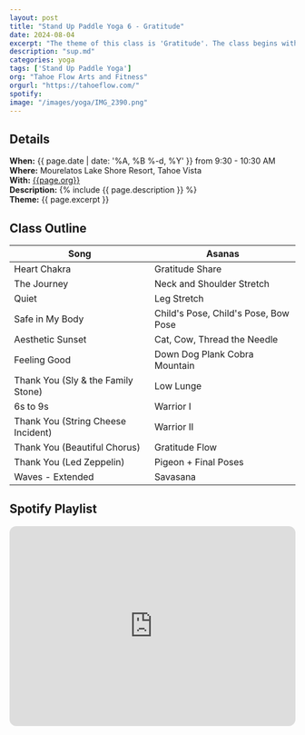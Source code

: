 ```yaml
---
layout: post
title: "Stand Up Paddle Yoga 6 - Gratitude"
date: 2024-08-04
excerpt: "The theme of this class is 'Gratitude'. The class begins with everyone sharing three things they are thankful for and concludes with a gratitude meditation. The playlist includes many songs titled Thank You to continually cultivate thankful thoughts."
description: "sup.md"
categories: yoga
tags: ['Stand Up Paddle Yoga']
org: "Tahoe Flow Arts and Fitness"
orgurl: "https://tahoeflow.com/"
spotify: 
image: "/images/yoga/IMG_2390.png"
---
```




## Details

**When:** {{ page.date | date: '%A, %B %-d, %Y' }} from 9:30 - 10:30 AM    
**Where:** Mourelatos Lake Shore Resort, Tahoe Vista     
**With:** [{{page.org}}]({{page.orgurl}})      
**Description:** {% include {{ page.description }} %}   
**Theme:** {{ page.excerpt }}         

## Class Outline

Song | Asanas   
---- | ----
Heart Chakra | Gratitude Share  
The Journey  | Neck and Shoulder Stretch 
Quiet |  Leg Stretch 
Safe in My Body | Child's Pose,  Child's Pose, Bow Pose
Aesthetic Sunset | Cat, Cow, Thread the Needle
Feeling Good | Down Dog Plank Cobra Mountain
Thank You (Sly & the Family Stone) | Low Lunge
6s to 9s | Warrior I
Thank You (String Cheese Incident) | Warrior II
Thank You (Beautiful Chorus) | Gratitude Flow
Thank You (Led Zeppelin) | Pigeon + Final Poses
Waves - Extended | Savasana


## Spotify Playlist

<iframe style="border-radius:12px" src="https://open.spotify.com/embed/playlist/0Utq8ctKDnFa30mr0Qnm2H?utm_source=generator" width="100%" height="352" frameBorder="0" allowfullscreen="" allow="autoplay; clipboard-write; encrypted-media; fullscreen; picture-in-picture" loading="lazy"></iframe>  

